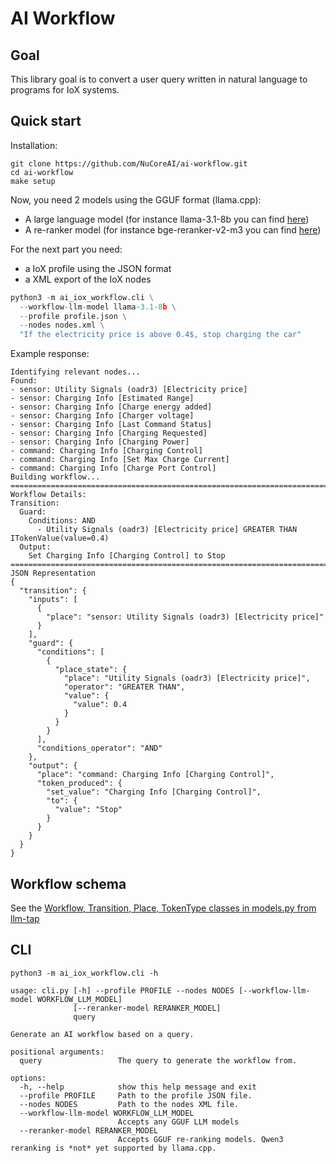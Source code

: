 # AI Workflow

## Goal

This library goal is to convert a user query written in natural language to programs for IoX systems.

## Quick start

Installation:

```shell
git clone https://github.com/NuCoreAI/ai-workflow.git
cd ai-workflow
make setup
```

Now, you need 2 models using the GGUF format (llama.cpp):

- A large language model (for instance llama-3.1-8b you can find [here](https://huggingface.co/lmstudio-community/Meta-Llama-3.1-8B-Instruct-GGUF))
- A re-ranker model (for instance bge-reranker-v2-m3 you can find [here](https://huggingface.co/gpustack/bge-reranker-v2-m3-GGUF))


For the next part you need:

- a IoX profile using the JSON format
- a XML export of the IoX nodes

```python
python3 -m ai_iox_workflow.cli \
  --workflow-llm-model llama-3.1-8b \
  --profile profile.json \
  --nodes nodes.xml \
  "If the electricity price is above 0.4$, stop charging the car"
```

Example response:

```plain
Identifying relevant nodes...
Found:
- sensor: Utility Signals (oadr3) [Electricity price]
- sensor: Charging Info [Estimated Range]
- sensor: Charging Info [Charge energy added]
- sensor: Charging Info [Charger voltage]
- sensor: Charging Info [Last Command Status]
- sensor: Charging Info [Charging Requested]
- sensor: Charging Info [Charging Power]
- command: Charging Info [Charging Control]
- command: Charging Info [Set Max Charge Current]
- command: Charging Info [Charge Port Control]
Building workflow...
================================================================================
Workflow Details:
Transition:
  Guard:
    Conditions: AND
      - Utility Signals (oadr3) [Electricity price] GREATER THAN ITokenValue(value=0.4)
  Output:
    Set Charging Info [Charging Control] to Stop
================================================================================
JSON Representation
{
  "transition": {
    "inputs": [
      {
        "place": "sensor: Utility Signals (oadr3) [Electricity price]"
      }
    ],
    "guard": {
      "conditions": [
        {
          "place_state": {
            "place": "Utility Signals (oadr3) [Electricity price]",
            "operator": "GREATER THAN",
            "value": {
              "value": 0.4
            }
          }
        }
      ],
      "conditions_operator": "AND"
    },
    "output": {
      "place": "command: Charging Info [Charging Control]",
      "token_produced": {
        "set_value": "Charging Info [Charging Control]",
        "to": {
          "value": "Stop"
        }
      }
    }
  }
}
```

## Workflow schema

See the [Workflow, Transition, Place, TokenType classes in models.py from llm-tap](https://github.com/advanced-stack/llm-tap/blob/main/src/llm_tap/models.py)

## CLI

```shell
python3 -m ai_iox_workflow.cli -h

usage: cli.py [-h] --profile PROFILE --nodes NODES [--workflow-llm-model WORKFLOW_LLM_MODEL]
              [--reranker-model RERANKER_MODEL]
              query

Generate an AI workflow based on a query.

positional arguments:
  query                 The query to generate the workflow from.

options:
  -h, --help            show this help message and exit
  --profile PROFILE     Path to the profile JSON file.
  --nodes NODES         Path to the nodes XML file.
  --workflow-llm-model WORKFLOW_LLM_MODEL
                        Accepts any GGUF LLM models
  --reranker-model RERANKER_MODEL
                        Accepts GGUF re-ranking models. Qwen3 reranking is *not* yet supported by llama.cpp.
```
